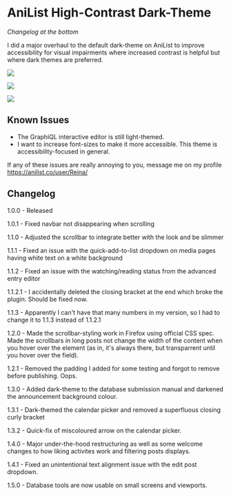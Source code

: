 # AniList High-Contrast Dark-Theme

*Changelog at the bottom*

I did a major overhaul to the default dark-theme on AniList to improve accessibility for visual impairments where increased contrast is helpful but where dark themes are preferred.

![](https://i.imgur.com/c9hojWc.png)

![](https://i.imgur.com/37QSkJe.png)

![](https://i.imgur.com/wBhBWpO.png)

## Known Issues
- The GraphiQL interactive editor is still light-themed.
- I want to increase font-sizes to make it more accessible. This theme is accessibility-focused in general.

If any of these issues are really annoying to you, message me on my profile https://anilist.co/user/Reina/

## Changelog
1.0.0 - Released

1.0.1 - Fixed navbar not disappearing when scrolling

1.1.0 - Adjusted the scrollbar to integrate better with the look and be slimmer

1.1.1 - Fixed an issue with the quick-add-to-list dropdown on media pages having white text on a white background

1.1.2 - Fixed an issue with the watching/reading status from the advanced entry editor

1.1.2.1 - I accidentally deleted the closing bracket at the end which broke the plugin. Should be fixed now.

1.1.3 - Apparently I can't have that many numbers in my version, so I had to change it to 1.1.3 instead of 1.1.2.1

1.2.0 - Made the scrollbar-styling work in Firefox using official CSS spec. Made the scrollbars in long posts not change the width of the content when you hover over the element (as in, it's always there, but transparrent until you hover over the field).

1.2.1 - Removed the padding I added for some testing and forgot to remove before publishing. Oops.

1.3.0 - Added dark-theme to the database submission manual and darkened the announcement background colour.

1.3.1 - Dark-themed the calendar picker and removed a superfluous closing curly bracket

1.3.2 - Quick-fix of miscoloured arrow on the calendar picker.

1.4.0 - Major under-the-hood restructuring as well as some welcome changes to how liking activites work and filtering posts displays.

1.4.1 - Fixed an unintentional text alignment issue with the edit post dropdown.

1.5.0 - Database tools are now usable on small screens and viewports.
